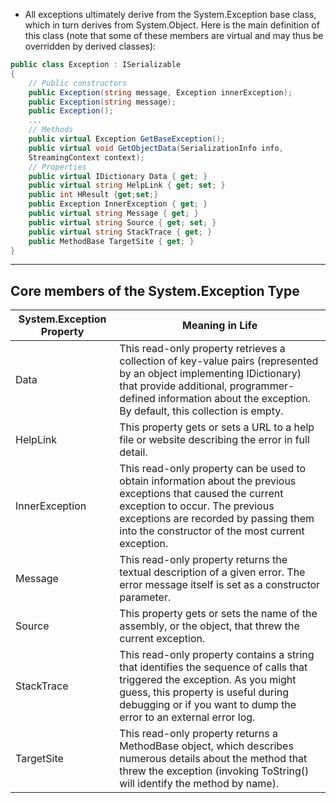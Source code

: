- All exceptions ultimately derive from the System.Exception base class, which in turn derives from System.Object.  Here is the main definition of this class (note that some of these members are virtual and may thus be overridden by derived classes):
```csharp
public class Exception : ISerializable  
{  
	// Public constructors  
	public Exception(string message, Exception innerException);  
	public Exception(string message);  
	public Exception();  
	...  
	// Methods  
	public virtual Exception GetBaseException();  
	public virtual void GetObjectData(SerializationInfo info,  
	StreamingContext context);
	// Properties  
	public virtual IDictionary Data { get; }  
	public virtual string HelpLink { get; set; }  
	public int HResult {get;set;}  
	public Exception InnerException { get; }  
	public virtual string Message { get; }  
	public virtual string Source { get; set; }  
	public virtual string StackTrace { get; }  
	public MethodBase TargetSite { get; }  
}
```

--- 

## Core members of the System.Exception Type
| System.Exception Property | Meaning in Life                                                                                                                                                                                                                              |
| ------------------------- | -------------------------------------------------------------------------------------------------------------------------------------------------------------------------------------------------------------------------------------------- |
| Data                      | This read-only property retrieves a collection of key-value pairs (represented by an object implementing IDictionary) that provide additional, programmer-defined information about the exception. By default, this collection is empty.     |
| HelpLink                  | This property gets or sets a URL to a help file or website describing the error in full detail.                                                                                                                                              |
| InnerException            | This read-only property can be used to obtain information about the previous exceptions that caused the current exception to occur. The previous exceptions are recorded by passing them into the constructor of the most current exception. |
| Message                   | This read-only property returns the textual description of a given error. The error message itself is set as a constructor parameter.                                                                                                        |
| Source                    | This property gets or sets the name of the assembly, or the object, that threw the current exception.                                                                                                                                        |
| StackTrace                | This read-only property contains a string that identifies the sequence of calls that triggered the exception. As you might guess, this property is useful during debugging or if you want to dump the error to an external error log.        |
| TargetSite                |    This read-only property returns a MethodBase object, which describes numerous details about the method that threw the exception (invoking ToString() will identify the method by name).                                                                                                                                                                                                                                          |
